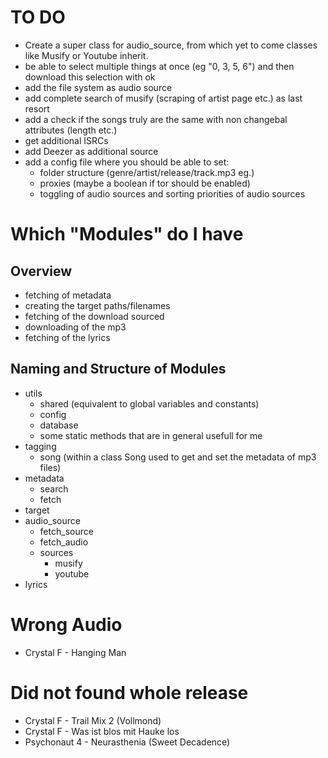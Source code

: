 # TO DO
- Create a super class for audio_source, from which yet to come classes like Musify or Youtube inherit.
- be able to select multiple things at once (eg "0, 3, 5, 6") and then download this selection with ok
- add the file system as audio source
- add complete search of musify (scraping of artist page etc.) as last resort
- add a check if the songs truly are the same with non changebal attributes (length etc.)
- get additional ISRCs
- add Deezer as additional source
- add a config file where you should be able to set:
  - folder structure (genre/artist/release/track.mp3 eg.) 
  - proxies (maybe a boolean if tor should be enabled)
  - toggling of audio sources and sorting priorities of audio sources

# Which "Modules" do I have
## Overview
- fetching of metadata
- creating the target paths/filenames
- fetching of the download sourced
- downloading of the mp3
- fetching of the lyrics

## Naming and Structure of Modules
- utils
  - shared (equivalent to global variables and constants)
  - config
  - database
  - some static methods that are in general usefull for me
- tagging
  - song (within a class Song used to get and set the metadata of mp3 files)
- metadata
  - search
  - fetch
- target
- audio_source 
  - fetch_source
  - fetch_audio
  - sources
    - musify
    - youtube
- lyrics

# Wrong Audio
- Crystal F - Hanging Man

# Did not found whole release
- Crystal F - Trail Mix 2 (Vollmond)
- Crystal F - Was ist blos mit Hauke los
- Psychonaut 4 - Neurasthenia (Sweet Decadence)
